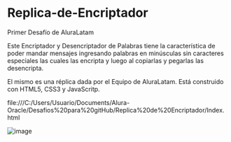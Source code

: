 # Replica-de-Encriptador
Primer Desafío de AluraLatam

Este Encriptador y Desencriptador de Palabras tiene la característica de poder mandar mensajes ingresando palabras en minúsculas sin caracteres especiales las cuales las 
encripta y luego al copiarlas y pegarlas las desencripta. 

El mismo es una réplica dada por el Equipo de AluraLatam. Está construido con HTML5, CSS3 y JavaScritp. 


file:///C:/Users/Usuario/Documents/Alura-Oracle/Desafios%20para%20gitHub/Replica%20de%20Encriptador/Index.html



![image](https://user-images.githubusercontent.com/106987139/194191937-75bc5f96-a0a0-48e2-a1d9-803f79c30e12.png)
